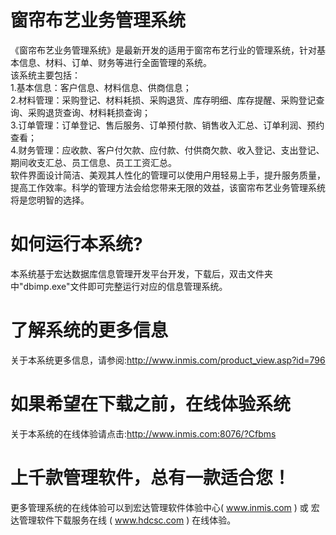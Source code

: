 # 窗帘布艺业务管理系统

《窗帘布艺业务管理系统》是最新开发的适用于窗帘布艺行业的管理系统，针对基本信息、材料、订单、财务等进行全面管理的系统。  
该系统主要包括：  
1.基本信息：客户信息、材料信息、供商信息；  
2.材料管理：采购登记、材料耗损、采购退货、库存明细、库存提醒、采购登记查询、采购退货查询、材料耗损查询；  
3.订单管理：订单登记、售后服务、订单预付款、销售收入汇总、订单利润、预约查看；  
4.财务管理：应收款、客户付欠款、应付款、付供商欠款、收入登记、支出登记、期间收支汇总、员工信息、员工工资汇总。     
    软件界面设计简洁、美观其人性化的管理可以使用户用轻易上手，提升服务质量，提高工作效率。科学的管理方法会给您带来无限的效益，该窗帘布艺业务管理系统将是您明智的选择。   
    
# 如何运行本系统?

本系统基于宏达数据库信息管理开发平台开发，下载后，双击文件夹中"dbimp.exe"文件即可完整运行对应的信息管理系统。

# 了解系统的更多信息

关于本系统更多信息，请参阅:http://www.inmis.com/product_view.asp?id=796

# 如果希望在下载之前，在线体验系统

关于本系统的在线体验请点击:http://www.inmis.com:8076/?Cfbms

# 上千款管理软件，总有一款适合您！

更多管理系统的在线体验可以到宏达管理软件体验中心( www.inmis.com ) 或 宏达管理软件下载服务在线 ( www.hdcsc.com ) 在线体验。

